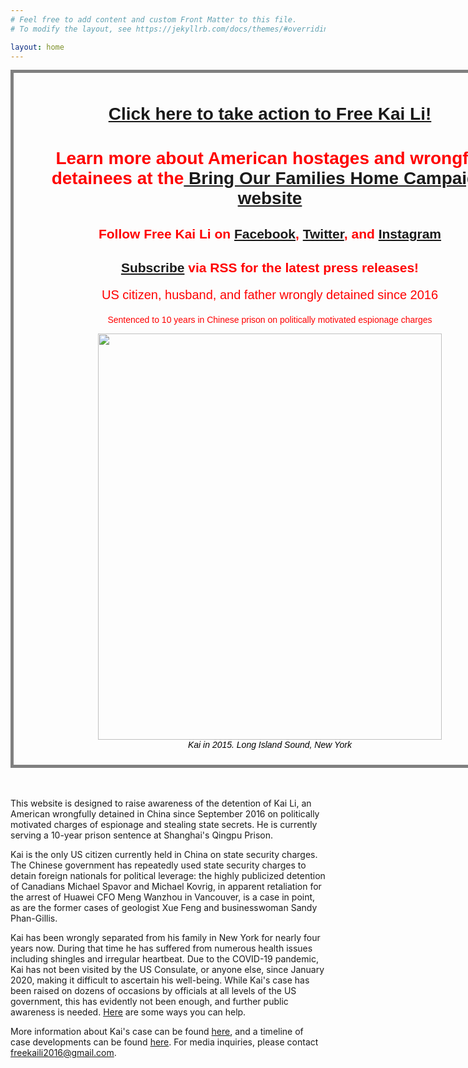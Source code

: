 ```yaml
---
# Feel free to add content and custom Front Matter to this file.
# To modify the layout, see https://jekyllrb.com/docs/themes/#overriding-theme-defaults

layout: home
---
```

<style>
.titleDiv {
	margin: auto;
	text-align: center;
	width: 800px;
  	padding: 10px;
  	border: 5px solid gray;
  	color: red;
	font-family: Arial, Helvetica, sans-serif;
}
</style>

<div class="titleDiv"> 
	<h1> <a href="https://www.change.org/FreeKaiLiIn2021"> Click here to take action to Free Kai Li! </a></h1>
	<h1>  Learn more about American hostages and wrongful detainees at the<a href="https://www.bringourfamilieshome.org"> Bring Our Families Home Campaign website</a></h1>
	<h2> Follow Free Kai Li on <a href="https://www.facebook.com/FreeKaiLi">Facebook</a>, <a href="https://www.twitter.com/FreeKaiLi">Twitter</a>, and <a href="https://www.instagram.com/FreeKaiLi">Instagram</a></h2>
	<h2> <a href="/feed.xml">Subscribe</a> via RSS for the latest press releases! </h2>
	<p style="font-size:20px"> US citizen, husband, and father wrongly detained since 2016  </p>
	<p> Sentenced to 10 years in Chinese prison on politically motivated espionage charges </p>
	<figure>
	<p align="center">
  		<img width="550" height="650" src="{{site.url}}/assets/img/kai.jpg">
    		<br>
    		<em style="color:black">Kai in 2015. Long Island Sound, New York </em>
	</p>
	</figure>
</div>

<br/><br/>
This website is designed to raise awareness of the detention of Kai Li, an American wrongfully detained in China since September 2016 on politically motivated charges of espionage and stealing state secrets. He is currently serving a 10-year prison sentence at Shanghai's Qingpu Prison. 

Kai is the only US citizen currently held in China on state security charges. The Chinese government has repeatedly used state security charges to detain foreign nationals for political leverage: the highly publicized detention of Canadians Michael Spavor and Michael Kovrig, in apparent retaliation for the arrest of Huawei CFO Meng Wanzhou in Vancouver, is a case in point, as are the former cases of geologist Xue Feng and businesswoman Sandy Phan-Gillis.

Kai has been wrongly separated from his family in New York for nearly four years now. During that time he has suffered from numerous health issues including shingles and irregular heartbeat. Due to the COVID-19 pandemic, Kai has not been visited by the US Consulate, or anyone else, since January 2020, making it difficult to ascertain his well-being. While Kai's case has been raised on dozens of occasions by officials at all levels of the US government, this has evidently not been enough, and further public awareness is needed. [Here]({{site.url}}/help/) are some ways you can help.

More information about Kai's case can be found [here](/about/), and a timeline of case developments can be found [here](/timelineEvents/). For media inquiries, please contact freekaili2016@gmail.com.





